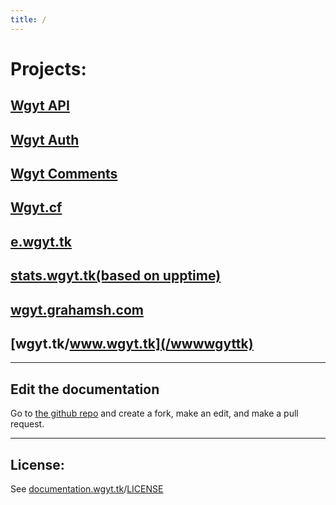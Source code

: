 ```yaml
---
title: /
---
```

# Projects:
## [Wgyt API](/apiwgyttk)
## [Wgyt Auth](/authwgyttk)
## [Wgyt Comments](/commentswgyttk)
## [Wgyt.cf](/wgytcf)
## [e.wgyt.tk](/ewgyttk)
## [stats.wgyt.tk(based on upptime)](https://upptime.js.org/docs/)
## [wgyt.grahamsh.com](/wgytgrahamshcom)
## [wgyt.tk/www.wgyt.tk](/wwwwgyttk)
_________________
## Edit the documentation
Go to [the github repo](https://github.com/wgytwebsites/documentation.wgyt.tk) and create a fork, make an edit, and make a pull request.

_________________

## License:
See [documentation.wgyt.tk](https://documentation.wgyt.tk)/[LICENSE](https://documentation.wgyt.tk/LICENSE/)
